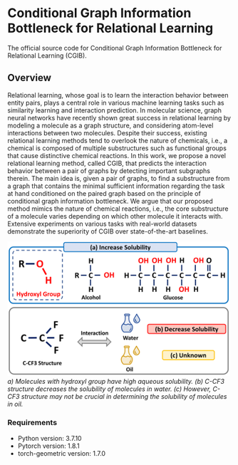 # Conditional Graph Information Bottleneck for Relational Learning
The official source code for Conditional Graph Information Bottleneck for Relational Learning (CGIB).

## Overview
Relational learning, whose goal is to learn the interaction behavior between entity pairs, plays a central role in various machine learning tasks such as similarity learning and interaction prediction. In molecular science, graph neural networks have recently shown great success in relational learning by modeling a molecule as a graph structure, and considering atom-level interactions between two molecules. Despite their success, existing relational learning methods tend to overlook the nature of chemicals, i.e., a chemical is composed of multiple substructures such as functional groups that cause distinctive chemical reactions. In this work, we propose a novel relational learning method, called CGIB, that predicts the interaction behavior between a pair of graphs by detecting important subgraphs therein. The main idea is, given a pair of graphs, to find a substructure from a graph that contains the minimal sufficient information regarding the task at hand conditioned on the paired graph based on the principle of conditional graph information bottleneck. We argue that our proposed method mimics the nature of chemical reactions, i.e., the core substructure of a molecule varies depending on which other molecule it interacts with. Extensive experiments on various tasks with real-world datasets demonstrate the superiority of CGIB over state-of-the-art baselines.

<img src="imgs/Figure1.png" width="500px"></img> 
*a) Molecules with hydroxyl group have high aqueous solubility. (b) C-CF3 structure decreases the solubility of molecules in water. (c) However, C-CF3 structure may not be crucial in determining the solubility of molecules in oil.*

### Requirements

- Python version: 3.7.10
- Pytorch version: 1.8.1
- torch-geometric version: 1.7.0